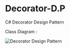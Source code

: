 # Decorator-D.P
C# Decorator Design Pattern

Class Diagram : 

![Decorator Design Pattern](https://user-images.githubusercontent.com/37370113/38770667-31928f18-401f-11e8-9db0-8867471a5c06.JPG)

